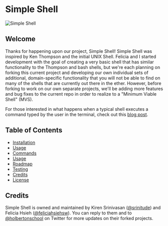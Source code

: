 # Simple Shell

![Simple Shell](https://github.com/srinitude/simple_shell/blob/master/Unknown.png)

## Welcome
Thanks for happening upon our project, Simple Shell! Simple Shell was inspired by Ken Thompson and the initial UNIX Shell. Felicia and I started development with the goal of creating a very basic shell that has similar functionality to the Thompson and bash shells, but we're each planning on forking this current project and developing our own individual sets of additional, domain-specific functionality that you will not be able to find on many of the shells that are currently out there in the ether. However, before forking to work on our own separate projects, we'll be adding more features and bug fixes to the current repo in order to realize to a "Minimum Viable Shell" (MVS).

For those interested in what happens when a typical shell executes a command typed by the user in the terminal, check out this [blog post](https://medium.com/@feliciaSWE/linux-command-ls-c-930cf1d7d8a6).

## Table of Contents
* [Installation](#installation)
* [Usage](#usage)
* [Commands](#commands)
* [Usage](#usage)
* [Roadmap](#roadmap)
* [Testing](#testing)
* [Credits](#credits)
* [License](#license)

## Credits
Simple Shell is owned and maintained by Kiren Srinivasan ([@srinitude](https://twitter.com/srinitude)) and Felicia Hsieh ([@feliciahsiehsw](https://twitter.com/feliciahsiehsw)). You can reply to them and to [@holbertonschool](https://twitter.com/holbertonschool) on Twitter for more updates on their forked projects.
